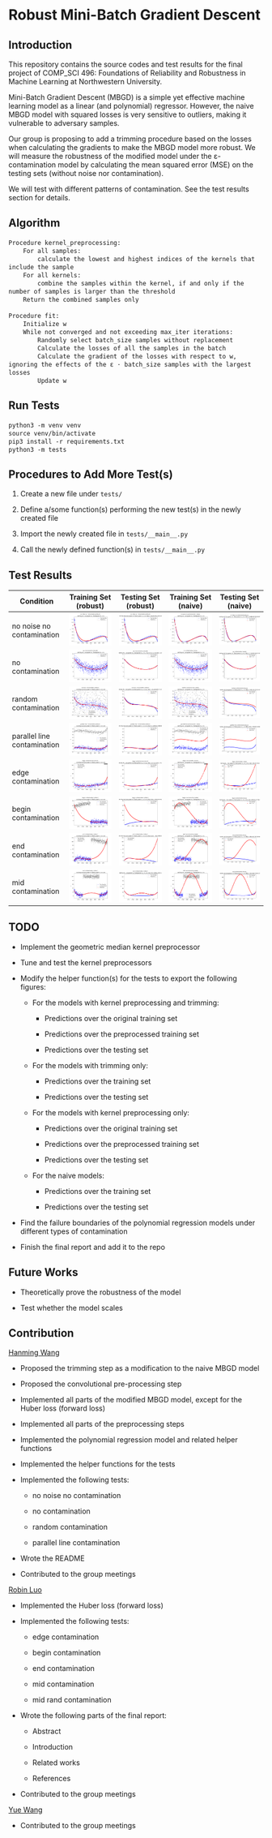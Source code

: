 # Robust Mini-Batch Gradient Descent

## Introduction

This repository contains the source codes and test results for the final project of COMP_SCI 496: Foundations of Reliability and Robustness in Machine Learning at Northwestern University.

Mini-Batch Gradient Descent (MBGD) is a simple yet effective machine learning model as a linear (and polynomial) regressor. However, the naive MBGD model with squared losses is very sensitive to outliers, making it vulnerable to adversary samples.

Our group is proposing to add a trimming procedure based on the losses when calculating the gradients to make the MBGD model more robust. We will measure the robustness of the modified model under the ε-contamination model by calculating the mean squared error (MSE) on the testing sets (without noise nor contamination).

We will test with different patterns of contamination. See the test results section for details.

## Algorithm

    Procedure kernel_preprocessing:
        For all samples:
            calculate the lowest and highest indices of the kernels that include the sample
        For all kernels:
            combine the samples within the kernel, if and only if the number of samples is larger than the threshold
        Return the combined samples only

    Procedure fit:
        Initialize w
        While not converged and not exceeding max_iter iterations:
            Randomly select batch_size samples without replacement
            Calculate the losses of all the samples in the batch
            Calculate the gradient of the losses with respect to w, ignoring the effects of the ε ⋅ batch_size samples with the largest losses
            Update w

## Run Tests

```
python3 -m venv venv
source venv/bin/activate
pip3 install -r requirements.txt
python3 -m tests
```

## Procedures to Add More Test(s)

1. Create a new file under `tests/`

2. Define a/some function(s) performing the new test(s) in the newly created file

3. Import the newly created file in `tests/__main__.py`

4. Call the newly defined function(s) in `tests/__main__.py`

## Test Results

| Condition | Training Set (robust) | Testing Set (robust) | Training Set (naive) | Testing Set (naive) |
| - | - | - | - | - |
| no noise no contamination | ![](test_results/no_noise_no_contamination/robust_training.png) | ![](test_results/no_noise_no_contamination/robust_testing.png) | ![](test_results/no_noise_no_contamination/naive_training.png) | ![](test_results/no_noise_no_contamination/naive_testing.png) |
| no contamination | ![](test_results/no_contamination/robust_training.png) | ![](test_results/no_contamination/robust_testing.png) | ![](test_results/no_contamination/naive_training.png) | ![](test_results/no_contamination/naive_testing.png) |
| random contamination | ![](test_results/random_contamination/robust_training.png) | ![](test_results/random_contamination/robust_testing.png) | ![](test_results/random_contamination/naive_training.png) | ![](test_results/random_contamination/naive_testing.png) |
| parallel line contamination | ![](test_results/parallel_line_contamination/robust_training.png) | ![](test_results/parallel_line_contamination/robust_testing.png) | ![](test_results/parallel_line_contamination/naive_training.png) | ![](test_results/parallel_line_contamination/naive_testing.png) |
| edge contamination | ![](test_results/edge_contamination/robust_training.png) | ![](test_results/edge_contamination/robust_testing.png) | ![](test_results/edge_contamination/naive_training.png) | ![](test_results/edge_contamination/naive_testing.png) |
| begin contamination | ![](test_results/begin_contamination/robust_training.png) | ![](test_results/begin_contamination/robust_testing.png) | ![](test_results/begin_contamination/naive_training.png) | ![](test_results/begin_contamination/naive_testing.png) |
| end contamination | ![](test_results/end_contamination/robust_training.png) | ![](test_results/end_contamination/robust_testing.png) | ![](test_results/end_contamination/naive_training.png) | ![](test_results/end_contamination/naive_testing.png) |
| mid contamination | ![](test_results/mid_contamination/robust_training.png) | ![](test_results/mid_contamination/robust_testing.png) | ![](test_results/mid_contamination/naive_training.png) | ![](test_results/mid_contamination/naive_testing.png) |

## TODO

- Implement the geometric median kernel preprocessor

- Tune and test the kernel preprocessors

- Modify the helper function(s) for the tests to export the following figures:

    - For the models with kernel preprocessing and trimming:

        - Predictions over the original training set

        - Predictions over the preprocessed training set

        - Predictions over the testing set

    - For the models with trimming only:

        - Predictions over the training set

        - Predictions over the testing set

    - For the models with kernel preprocessing only:

        - Predictions over the original training set

        - Predictions over the preprocessed training set

        - Predictions over the testing set

    - For the naive models:

        - Predictions over the training set

        - Predictions over the testing set

- Find the failure boundaries of the polynomial regression models under different types of contamination

- Finish the final report and add it to the repo

## Future Works

- Theoretically prove the robustness of the model

- Test whether the model scales

## Contribution

[Hanming Wang](https://github.com/WHMHammer)

- Proposed the trimming step as a modification to the naive MBGD model

- Proposed the convolutional pre-processing step

- Implemented all parts of the modified MBGD model, except for the Huber loss (forward loss)

- Implemented all parts of the preprocessing steps

- Implemented the polynomial regression model and related helper functions

- Implemented the helper functions for the tests

- Implemented the following tests:

    - no noise no contamination

    - no contamination

    - random contamination

    - parallel line contamination

- Wrote the README

- Contributed to the group meetings

[Robin Luo](https://github.com/robinzixuan)

- Implemented the Huber loss (forward loss)

- Implemented the following tests:

    - edge contamination

    - begin contamination

    - end contamination

    - mid contamination

    - mid rand contamination

- Wrote the following parts of the final report:

    - Abstract

    - Introduction

    - Related works

    - References

- Contributed to the group meetings

[Yue Wang](https://github.com/glazialuna)

- Contributed to the group meetings
